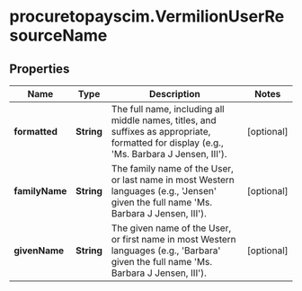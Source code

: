 # procuretopayscim.VermilionUserResourceName

## Properties

Name | Type | Description | Notes
------------ | ------------- | ------------- | -------------
**formatted** | **String** | The full name, including all middle names, titles, and suffixes as appropriate, formatted for display (e.g., &#39;Ms. Barbara J Jensen, III&#39;). | [optional] 
**familyName** | **String** | The family name of the User, or last name in most Western languages (e.g., &#39;Jensen&#39; given the full name &#39;Ms. Barbara J Jensen, III&#39;). | [optional] 
**givenName** | **String** | The given name of the User, or first name in most Western languages (e.g., &#39;Barbara&#39; given the full name &#39;Ms. Barbara J Jensen, III&#39;). | [optional] 


